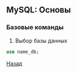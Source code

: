 ## MySQL: Основы

### Базовые команды

1. Выбор базы данных

```sql
use name_db;
```



[Назад](../README.md)